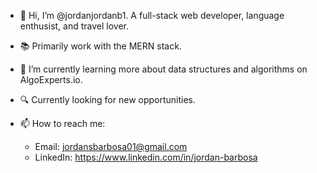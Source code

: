 - 👋 Hi, I’m @jordanjordanb1. A full-stack web developer, language enthusist, and travel lover.
- 📚 Primarily work with the MERN stack.
- 🌱 I’m currently learning more about data structures and algorithms on AlgoExperts.io.
- 🔍 Currently looking for new opportunities.
- 📫 How to reach me:
  
  - Email: jordansbarbosa01@gmail.com
  - LinkedIn: https://www.linkedin.com/in/jordan-barbosa
  
<!---
jordanjordanb1/jordanjordanb1 is a ✨ special ✨ repository because its `README.md` (this file) appears on your GitHub profile.
You can click the Preview link to take a look at your changes.
--->
